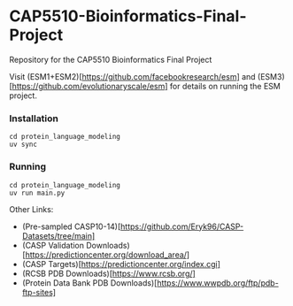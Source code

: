 # CAP5510-Bioinformatics-Final-Project
Repository for the CAP5510 Bioinformatics Final Project

Visit (ESM1+ESM2)[https://github.com/facebookresearch/esm] and (ESM3)[https://github.com/evolutionaryscale/esm] for details on running the ESM project.

### Installation

    cd protein_language_modeling
    uv sync

### Running

    cd protein_language_modeling
    uv run main.py

Other Links:

 - (Pre-sampled CASP10-14)[https://github.com/Eryk96/CASP-Datasets/tree/main]
 - (CASP Validation Downloads)[https://predictioncenter.org/download_area/]
 - (CASP Targets)[https://predictioncenter.org/index.cgi]
 - (RCSB PDB Downloads)[https://www.rcsb.org/]
 - (Protein Data Bank PDB Downloads)[https://www.wwpdb.org/ftp/pdb-ftp-sites]

